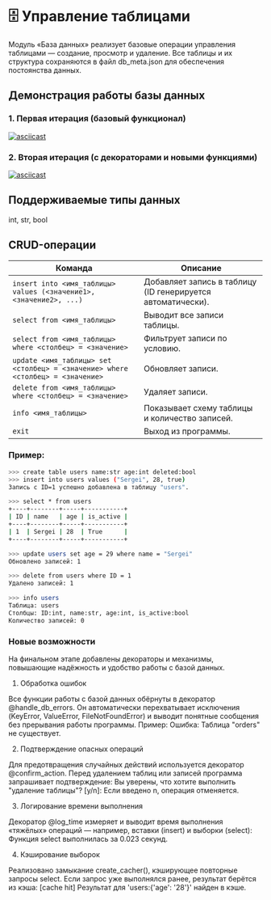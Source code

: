 # 🗄️ Управление таблицами

Модуль «База данных» реализует базовые операции управления таблицами — создание, просмотр и удаление.
Все таблицы и их структура сохраняются в файл db_meta.json для обеспечения постоянства данных.

## Демонстрация работы базы данных 

### 1. Первая итерация (базовый функционал)
[![asciicast](https://asciinema.org/a/FvyTFxGvWh5r0UsSwlG7Hjw5U.svg)](https://asciinema.org/a/FvyTFxGvWh5r0UsSwlG7Hjw5U)
### 2. Вторая итерация (с декораторами и новыми функциями)
[![asciicast](https://asciinema.org/a/joDWawHd3JoFIT7TBOlKg9Sus.svg)](https://asciinema.org/a/joDWawHd3JoFIT7TBOlKg9Sus)

## Поддерживаемые типы данных

int, str, bool

## CRUD-операции

| Команда | Описание |
|----------|-----------|
| `insert into <имя_таблицы> values (<значение1>, <значение2>, ...)` | Добавляет запись в таблицу (ID генерируется автоматически). |
| `select from <имя_таблицы>` | Выводит все записи таблицы. |
| `select from <имя_таблицы> where <столбец> = <значение>` | Фильтрует записи по условию. |
| `update <имя_таблицы> set <столбец> = <значение> where <столбец> = <значение>` | Обновляет записи. |
| `delete from <имя_таблицы> where <столбец> = <значение>` | Удаляет записи. |
| `info <имя_таблицы>` | Показывает схему таблицы и количество записей. |
| `exit` | Выход из программы. |

### Пример:

```bash
>>> create table users name:str age:int deleted:bool
>>> insert into users values ("Sergei", 28, true)
Запись с ID=1 успешно добавлена в таблицу "users".

>>> select * from users
+----+--------+-----+-----------+
| ID | name   | age | is_active |
+----+--------+-----+-----------+
| 1  | Sergei | 28  | True      |
+----+--------+-----+-----------+

>>> update users set age = 29 where name = "Sergei"
Обновлено записей: 1

>>> delete from users where ID = 1
Удалено записей: 1

>>> info users
Таблица: users
Столбцы: ID:int, name:str, age:int, is_active:bool
Количество записей: 0
```

### Новые возможности

На финальном этапе добавлены декораторы и механизмы, повышающие надёжность и удобство работы с базой данных.

1. Обработка ошибок

Все функции работы с базой данных обёрнуты в декоратор @handle_db_errors. Он автоматически перехватывает исключения (KeyError, ValueError, FileNotFoundError) и выводит понятные сообщения без прерывания работы программы.
Пример:
Ошибка: Таблица "orders" не существует.

2. Подтверждение опасных операций

Для предотвращения случайных действий используется декоратор @confirm_action. Перед удалением таблиц или записей программа запрашивает подтверждение:
Вы уверены, что хотите выполнить "удаление таблицы"? [y/n]:
Если введено n, операция отменяется.

3. Логирование времени выполнения

Декоратор @log_time измеряет и выводит время выполнения «тяжёлых» операций — например, вставки (insert) и выборки (select):
Функция select выполнилась за 0.023 секунд.

4. Кэширование выборок

Реализовано замыкание create_cacher(), кэширующее повторные запросы select. Если запрос уже выполнялся ранее, результат берётся из кэша:
[cache hit] Результат для 'users:{'age': '28'}' найден в кэше.
